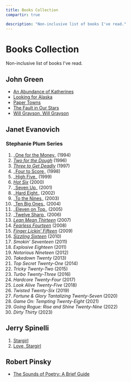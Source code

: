 ```yaml
---
title: Books Collection
compartir: true

description: "Non-inclusive list of books I've read."
---
```


# Books Collection

Non-inclusive list of books I've read.

## John Green

- [An Abundance of Katherines](https://www.librarything.com/work/2569212)
- [Looking for Alaska](https://www.librarything.com/work/30329846)
- [Paper Towns](https://www.librarything.com/work/5105584)
- [The Fault in Our Stars](https://www.librarything.com/work/11456497)
- [Will Grayson, Will Grayson](https://www.librarything.com/work/8463786)

## Janet Evanovich

### Stephanie Plum Series

1. _[One for the Money](https://en.wikipedia.org/wiki/One_for_the_Money_(novel) "One for the Money (novel)")\_ (1994)
2. _[Two for the Dough](https://en.wikipedia.org/wiki/Two_for_the_Dough 'Two for the Dough')_ (1996)
3. _[Three to Get Deadly](https://en.wikipedia.org/wiki/Three_to_Get_Deadly 'Three to Get Deadly')_ (1997)
4. _[Four to Score](https://en.wikipedia.org/wiki/Four_to_Score_(novel) "Four to Score (novel)")\_ (1998)
5. _[High Five](https://en.wikipedia.org/wiki/High_Five_(novel))\_ (1999)
6. _[Hot Six](https://en.wikipedia.org/wiki/Hot_Six 'Hot Six')_ (2000)
7. _[Seven Up](https://en.wikipedia.org/wiki/Seven_Up_(novel) "Seven Up (novel)")\_ (2001)
8. _[Hard Eight](https://en.wikipedia.org/wiki/Hard_Eight_(novel) "Hard Eight (novel)")\_ (2002)
9. _[To the Nines](https://en.wikipedia.org/wiki/To_the_Nines_(novel) "To the Nines (novel)")\_ (2003)
10. _[Ten Big Ones](https://en.wikipedia.org/wiki/Ten_Big_Ones_(novel) "Ten Big Ones (novel)")\_ (2004)
11. _[Eleven on Top](https://en.wikipedia.org/wiki/Eleven_on_Top_(novel) "Eleven on Top (novel)")\_ (2005)
12. _[Twelve Sharp](https://en.wikipedia.org/wiki/Twelve_Sharp_(novel) "Twelve Sharp (novel)")\_ (2006)
13. _[Lean Mean Thirteen](https://en.wikipedia.org/wiki/Lean_Mean_Thirteen 'Lean Mean Thirteen')_ (2007)
14. _[Fearless Fourteen](https://en.wikipedia.org/wiki/Fearless_Fourteen 'Fearless Fourteen')_ (2008)
15. _[Finger Lickin' Fifteen](https://en.wikipedia.org/wiki/Finger_Lickin%27_Fifteen "Finger Lickin' Fifteen")_ (2009)
16. _[Sizzling Sixteen](https://en.wikipedia.org/wiki/Sizzling_Sixteen 'Sizzling Sixteen')_ (2010)
17. _Smokin' Seventeen_ (2011)
18. _Explosive Eighteen_ (2011)
19. _Notorious Nineteen_ (2012)
20. _Takedown Twenty_ (2013)
21. _Top Secret Twenty-One_ (2014)
22. _Tricky Twenty-Two_ (2015)
23. _Turbo Twenty-Three_ (2016)
24. _Hardcore Twenty-Four_ (2017)
25. _Look Alive Twenty-Five_ (2018)
26. _Twisted Twenty-Six_ (2019)
27. _Fortune & Glory Tantalizing Twenty-Seven_ (2020)
28. _Game On: Tempting Twenty-Eight_ (2021)
29. _Going Rogue: Rise and Shine Twenty-Nine_ (2022)
30. _Dirty Thirty_ (2023)

## Jerry Spinelli

1. [Stargirl](<https://en.wikipedia.org/wiki/Stargirl_(novel)>)
2. [Love, Stargirl](https://en.wikipedia.org/wiki/Love,_Stargirl)

## Robert Pinsky

- [The Sounds of Poetry: A Brief Guide](https://www.librarything.com/work/121193)
